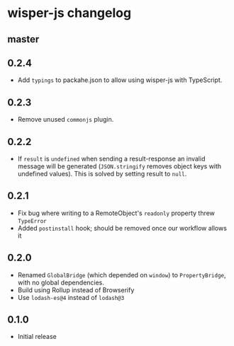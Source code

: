 # wisper-js changelog

## master

## 0.2.4
* Add `typings` to packahe.json to allow using wisper-js with TypeScript.

## 0.2.3
* Remove unused `commonjs` plugin.

## 0.2.2
* If `result` is `undefined` when sending a result-response an invalid message will be generated (`JSON.stringify` removes object keys with undefined values). This is solved by setting result to `null`.

## 0.2.1
* Fix bug where writing to a RemoteObject's `readonly` property threw `TypeError`
* Added `postinstall` hook; should be removed once our workflow allows it

## 0.2.0
* Renamed `GlobalBridge` (which depended on `window`) to `PropertyBridge`, with no global dependencies.
* Build using Rollup instead of Browserify
* Use `lodash-es@4` instead of `lodash@3`

## 0.1.0
* Initial release
